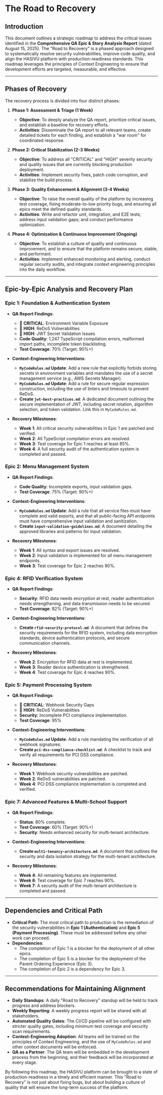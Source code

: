 # The Road to Recovery

## Introduction

This document outlines a strategic roadmap to address the critical issues identified in the **Comprehensive QA Epic & Story Analysis Report** (dated August 15, 2025). The "Road to Recovery" is a phased approach designed to systematically resolve security vulnerabilities, improve code quality, and align the HASIVU platform with production-readiness standards. This roadmap leverages the principles of Context Engineering to ensure that development efforts are targeted, measurable, and effective.

---

## Phases of Recovery

The recovery process is divided into four distinct phases:

1.  **Phase 1: Assessment & Triage (1 Week)**
    *   **Objective**: To deeply analyze the QA report, prioritize critical issues, and establish a baseline for recovery efforts.
    *   **Activities**: Disseminate the QA report to all relevant teams, create detailed tickets for each finding, and establish a "war room" for coordinated response.

2.  **Phase 2: Critical Stabilization (2-3 Weeks)**
    *   **Objective**: To address all "CRITICAL" and "HIGH" severity security and quality issues that are currently blocking production deployment.
    *   **Activities**: Implement security fixes, patch code corruption, and stabilize the build process.

3.  **Phase 3: Quality Enhancement & Alignment (3-4 Weeks)**
    *   **Objective**: To raise the overall quality of the platform by increasing test coverage, fixing moderate-to-low priority bugs, and ensuring all epics meet the defined quality standards.
    *   **Activities**: Write and refactor unit, integration, and E2E tests; address input validation gaps; and conduct performance optimization.

4.  **Phase 4: Optimization & Continuous Improvement (Ongoing)**
    *   **Objective**: To establish a culture of quality and continuous improvement, and to ensure that the platform remains secure, stable, and performant.
    *   **Activities**: Implement enhanced monitoring and alerting, conduct regular security audits, and integrate context engineering principles into the daily workflow.

---

## Epic-by-Epic Analysis and Recovery Plan

### Epic 1: Foundation & Authentication System

*   **QA Report Findings**:
    *   🚨 **CRITICAL**: Environment Variable Exposure
    *   🚨 **HIGH**: ReDoS Vulnerabilities
    *   🚨 **HIGH**: JWT Secret Validation Issues
    *   **Code Quality**: 1,247 TypeScript compilation errors, malformed import paths, incomplete token blacklisting.
    *   **Test Coverage**: 70% (Target: 90%+)

*   **Context-Engineering Interventions**:
    *   **`MyCodeRules.md` Update**: Add a new rule that explicitly forbids storing secrets in environment variables and mandates the use of a secret management service (e.g., AWS Secrets Manager).
    *   **`MyCodeRules.md` Update**: Add a rule for secure regular expression construction, including the use of linters and timeouts to prevent ReDoS.
    *   **Create `jwt-best-practices.md`**: A dedicated document outlining the secure implementation of JWT, including secret rotation, algorithm selection, and token validation. Link this in `MyCodeRules.md`.

*   **Recovery Milestones**:
    *   **Week 1**: All critical security vulnerabilities in Epic 1 are patched and verified.
    *   **Week 2**: All TypeScript compilation errors are resolved.
    *   **Week 3**: Test coverage for Epic 1 reaches at least 85%.
    *   **Week 4**: A full security audit of the authentication system is completed and passed.

### Epic 2: Menu Management System

*   **QA Report Findings**:
    *   **Code Quality**: Incomplete exports, input validation gaps.
    *   **Test Coverage**: 75% (Target: 90%+)

*   **Context-Engineering Interventions**:
    *   **`MyCodeRules.md` Update**: Add a rule that all service files must have complete and valid exports, and that all public-facing API endpoints must have comprehensive input validation and sanitization.
    *   **Create `input-validation-guidelines.md`**: A document detailing the approved libraries and patterns for input validation.

*   **Recovery Milestones**:
    *   **Week 1**: All syntax and export issues are resolved.
    *   **Week 2**: Input validation is implemented for all menu management endpoints.
    *   **Week 3**: Test coverage for Epic 2 reaches 90%.

### Epic 4: RFID Verification System

*   **QA Report Findings**:
    *   **Security**: RFID data needs encryption at rest, reader authentication needs strengthening, and data transmission needs to be secured.
    *   **Test Coverage**: 82% (Target: 90%+)

*   **Context-Engineering Interventions**:
    *   **Create `rfid-security-protocol.md`**: A document that defines the security requirements for the RFID system, including data encryption standards, device authentication protocols, and secure communication channels.

*   **Recovery Milestones**:
    *   **Week 2**: Encryption for RFID data at rest is implemented.
    *   **Week 3**: Reader device authentication is strengthened.
    *   **Week 4**: Test coverage for Epic 4 reaches 90%.

### Epic 5: Payment Processing System

*   **QA Report Findings**:
    *   🚨 **CRITICAL**: Webhook Security Gaps
    *   🚨 **HIGH**: ReDoS Vulnerabilities
    *   **Security**: Incomplete PCI compliance implementation.
    *   **Test Coverage**: 95%

*   **Context-Engineering Interventions**:
    *   **`MyCodeRules.md` Update**: Add a rule mandating the verification of all webhook signatures.
    *   **Create `pci-dss-compliance-checklist.md`**: A checklist to track and verify all requirements for PCI DSS compliance.

*   **Recovery Milestones**:
    *   **Week 1**: Webhook security vulnerabilities are patched.
    *   **Week 2**: ReDoS vulnerabilities are patched.
    *   **Week 4**: PCI DSS compliance implementation is completed and verified.

### Epic 7: Advanced Features & Multi-School Support

*   **QA Report Findings**:
    *   **Status**: 80% complete.
    *   **Test Coverage**: 60% (Target: 90%+)
    *   **Security**: Needs enhanced security for multi-tenant architecture.

*   **Context-Engineering Interventions**:
    *   **Create `multi-tenancy-architecture.md`**: A document that outlines the security and data isolation strategy for the multi-tenant architecture.

*   **Recovery Milestones**:
    *   **Week 4**: All remaining features are implemented.
    *   **Week 6**: Test coverage for Epic 7 reaches 90%.
    *   **Week 7**: A security audit of the multi-tenant architecture is completed and passed.

---

## Dependencies and Critical Path

*   **Critical Path**: The most critical path to production is the remediation of the security vulnerabilities in **Epic 1 (Authentication)** and **Epic 5 (Payment Processing)**. These must be addressed before any other work can proceed.
*   **Dependencies**:
    *   The completion of Epic 1 is a blocker for the deployment of all other epics.
    *   The completion of Epic 5 is a blocker for the deployment of the Parent Ordering Experience (Epic 3).
    *   The completion of Epic 2 is a dependency for Epic 3.

---

## Recommendations for Maintaining Alignment

*   **Daily Standups**: A daily "Road to Recovery" standup will be held to track progress and address blockers.
*   **Weekly Reporting**: A weekly progress report will be shared with all stakeholders.
*   **Automated Quality Gates**: The CI/CD pipeline will be configured with stricter quality gates, including minimum test coverage and security scan requirements.
*   **Context-Engineering Adoption**: All teams will be trained on the principles of Context Engineering, and the use of `MyCodeRules.md` and other context documents will be enforced.
*   **QA as a Partner**: The QA team will be embedded in the development process from the beginning, and their feedback will be incorporated at every stage.

By following this roadmap, the HASIVU platform can be brought to a state of production-readiness in a timely and efficient manner. This "Road to Recovery" is not just about fixing bugs, but about building a culture of quality that will ensure the long-term success of the platform.
